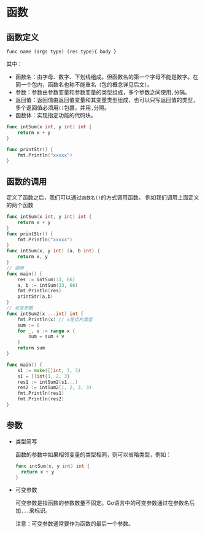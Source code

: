 # 函数

## 函数定义

`func name (args type) (res type){ body }`

其中：

- 函数名：由字母、数字、下划线组成。但函数名的第一个字母不能是数字。在同一个包内，函数名也称不能重名（包的概念详见后文）。
- 参数：参数由参数变量和参数变量的类型组成，多个参数之间使用`,`分隔。
- 返回值：返回值由返回值变量和其变量类型组成，也可以只写返回值的类型，多个返回值必须用`()`包裹，并用`,`分隔。
- 函数体：实现指定功能的代码块。

```go
func intSum(x int, y int) int {
	return x + y
}

func printStr() {
	fmt.Println("xxxxx")
}
```



## 函数的调用

 定义了函数之后，我们可以通过`函数名()`的方式调用函数。 例如我们调用上面定义的两个函数

```go
func intSum(x int, y int) int {
	return x + y
}
func printStr() {
	fmt.Println("xxxxx")
}
func intSum(x, y int) (a, b int) {
	return x, y
}
// 调用
func main() {
	res := intSum(33, 66)
    a, b := intSum(33, 66)
	fmt.Println(res)
	printStr(a,b)
}
// 可变参数
func intSum2(x ...int) int {
	fmt.Println(x) // x是切片类型
	sum := 0
	for _, v := range x {
		sum = sum + v
	}
	return sum
}

func main() {
	s1 := make([]int, 3, 3)
	s1 = []int{1, 2, 3}
	res1 := intSum2(s1...)
	res2 := intSum2(1, 2, 3, 3)
	fmt.Println(res1)
	fmt.Println(res2)
}
```

## 参数

* 类型简写

   函数的参数中如果相邻变量的类型相同，则可以省略类型，例如： 

  ```go
  func intSum(x, y int) int {
  	return x + y
  }
  ```

  

* 可变参数

  可变参数是指函数的参数数量不固定。Go语言中的可变参数通过在参数名后加`...`来标识。

  注意：可变参数通常要作为函数的最后一个参数。

